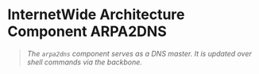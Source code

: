 # InternetWide Architecture Component ARPA2DNS

> *The `arpa2dns` component serves as a DNS master.  It is updated
> over shell commands via the backbone.*

